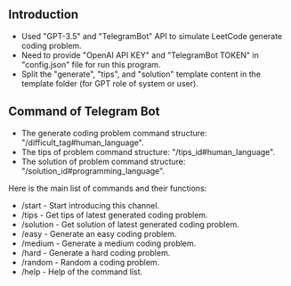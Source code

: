 ## Introduction
- Used "GPT-3.5" and "TelegramBot" API to simulate LeetCode generate coding problem.
- Need to provide "OpenAI API KEY" and "TelegramBot TOKEN" in "config.json" file for run this program.
- Split the "generate", "tips", and "solution" template content in the template folder (for GPT role of system or user).

## Command of Telegram Bot
- The generate coding problem command structure: "/difficult_tag#human_language".
- The tips of problem command structure: "/tips_id#human_language".
- The solution of problem command structure: "/solution_id#programming_language".

Here is the main list of commands and their functions:
- /start - Start introducing this channel.
- /tips - Get tips of latest generated coding problem.
- /solution - Get solution of latest generated coding problem.
- /easy - Generate an easy coding problem.
- /medium - Generate a medium coding problem.
- /hard - Generate a hard coding problem.
- /random - Random a coding problem.
- /help - Help of the command list.
